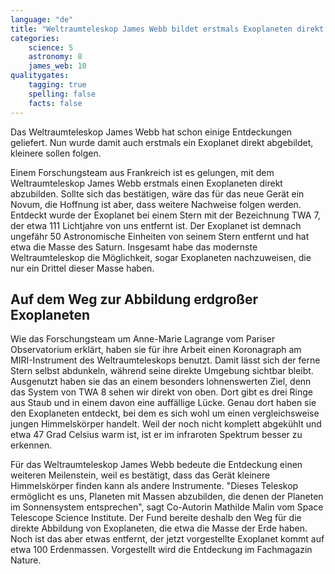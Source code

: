 ```yaml
---
language: "de"
title: "Weltraumteleskop James Webb bildet erstmals Exoplaneten direkt ab"
categories:
    science: 5
    astronomy: 8
    james_web: 10
qualitygates:
    tagging: true
    spelling: false
    facts: false
---
```


Das Weltraumteleskop James Webb hat schon einige Entdeckungen geliefert. Nun wurde damit auch erstmals ein Exoplanet direkt abgebildet, kleinere sollen folgen.

Einem Forschungsteam aus Frankreich ist es gelungen, mit dem Weltraumteleskop James Webb erstmals einen Exoplaneten direkt abzubilden. Sollte sich das bestätigen, wäre das für das neue Gerät ein Novum, die Hoffnung ist aber, dass weitere Nachweise folgen werden. Entdeckt wurde der Exoplanet bei einem Stern mit der Bezeichnung TWA 7, der etwa 111 Lichtjahre von uns entfernt ist. Der Exoplanet ist demnach ungefähr 50 Astronomische Einheiten von seinem Stern entfernt und hat etwa die Masse des Saturn. Insgesamt habe das modernste Weltraumteleskop die Möglichkeit, sogar Exoplaneten nachzuweisen, die nur ein Drittel dieser Masse haben.

## Auf dem Weg zur Abbildung erdgroßer Exoplaneten

Wie das Forschungsteam um Anne-Marie Lagrange vom Pariser Observatorium erklärt, haben sie für ihre Arbeit einen Koronagraph am MIRI-Instrument des Weltraumteleskops benutzt. Damit lässt sich der ferne Stern selbst abdunkeln, während seine direkte Umgebung sichtbar bleibt. Ausgenutzt haben sie das an einem besonders lohnenswerten Ziel, denn das System von TWA 8 sehen wir direkt von oben. Dort gibt es drei Ringe aus Staub und in einem davon eine auffällige Lücke. Genau dort haben sie den Exoplaneten entdeckt, bei dem es sich wohl um einen vergleichsweise jungen Himmelskörper handelt. Weil der noch nicht komplett abgekühlt und etwa 47 Grad Celsius warm ist, ist er im infraroten Spektrum besser zu erkennen.

Für das Weltraumteleskop James Webb bedeute die Entdeckung einen weiteren Meilenstein, weil es bestätigt, dass das Gerät kleinere Himmelskörper finden kann als andere Instrumente. "Dieses Teleskop ermöglicht es uns, Planeten mit Massen abzubilden, die denen der Planeten im Sonnensystem entsprechen", sagt Co-Autorin Mathilde Malin vom Space Telescope Science Institute. Der Fund bereite deshalb den Weg für die direkte Abbildung von Exoplaneten, die etwa die Masse der Erde haben. Noch ist das aber etwas entfernt, der jetzt vorgestellte Exoplanet kommt auf etwa 100 Erdenmassen. Vorgestellt wird die Entdeckung im Fachmagazin Nature.
